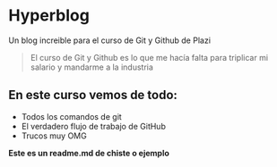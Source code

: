 # Hyperblog
Un blog increible para el curso de Git y Github de Plazi
> El curso de Git y Github es lo que me hacía falta para triplicar mi salario y mandarme a la industria


## En este curso vemos de todo:
* Todos los comandos de git
* El verdadero flujo de trabajo de GitHub
* Trucos muy OMG


**Este es un readme.md de chiste o ejemplo**